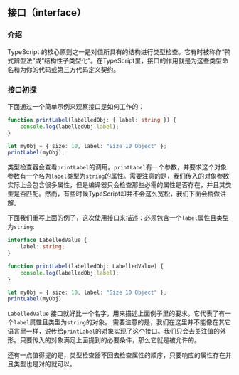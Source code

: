## 接口（interface）

### 介绍

TypeScript 的核心原则之一是对值所具有的结构进行类型检查。它有时被称作“鸭式辨型法”或“结构性子类型化”。在TypeScript里，接口的作用就是为这些类型命名和为你的代码或第三方代码定义契约。

### 接口初探

下面通过一个简单示例来观察接口是如何工作的：

```TypeScript
function printLabel(labelledObj: { label: string }) {
    console.log(labelledObj.label);
}

let myObj = { size: 10, label: "Size 10 Object" };
printLabel(myObj);
```

类型检查器会查看```printLabel```的调用。```printLabel```有一个参数，并要求这个对象参数有一个名为```label```类型为```string```的属性。需要注意的是，我们传入的对象参数实际上会包含很多属性，但是编译器只会检查那些必需的属性是否存在，并且其类型是否匹配。然而，有些时候TypeScript却并不会这么宽松，我们下面会稍做讲解。

下面我们重写上面的例子，这次使用接口来描述：必须包含一个```label```属性且类型为```string```:
```TypeScript
interface LabelledValue {
    label: string;
}

function printLabel(labelledObj: LabelledValue) {
    console.log(labelledObj.label);
}

let myObj = { size: 10, label: "Size 10 Object" };
printLabel(myObj)
```

```LabelledValue``` 接口就好比一个名字，用来描述上面例子里的要求。它代表了有一个```label```属性且类型为```string```的对象。 需要注意的是，我们在这里并不能像在其它语言里一样，说传给```printLabel```的对象实现了这个接口。我们只会去关注值的外形。只要传入的对象满足上面提到的必要条件，那么它就是被允许的。

还有一点值得提的是，类型检查器不回去检查属性的顺序，只要响应的属性存在并且类型也是对的就可以。